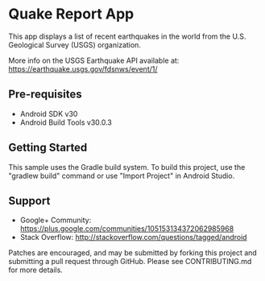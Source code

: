 Quake Report App
===================================

This app displays a list of recent earthquakes in the world
from the U.S. Geological Survey (USGS) organization.


More info on the USGS Earthquake API available at:
https://earthquake.usgs.gov/fdsnws/event/1/

Pre-requisites
--------------

- Android SDK v30
- Android Build Tools v30.0.3

Getting Started
---------------

This sample uses the Gradle build system. To build this project, use the
"gradlew build" command or use "Import Project" in Android Studio.

Support
-------

- Google+ Community: https://plus.google.com/communities/105153134372062985968
- Stack Overflow: http://stackoverflow.com/questions/tagged/android

Patches are encouraged, and may be submitted by forking this project and
submitting a pull request through GitHub. Please see CONTRIBUTING.md for more details.
